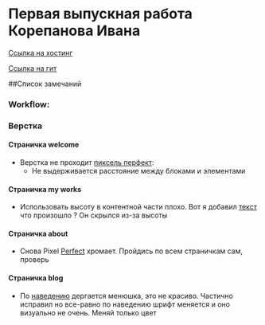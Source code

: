 # Первая выпускная работа Корепанова Ивана
[Ссылка на хостинг](http://ivankorepanov.ru/)
 
[Ссылка на гит](https://github.com/Xenotek/xenotek.github.io)

##Список замечаний
 
### Workflow:
 
### Верстка
#### Страничка welcome
* Верстка не проходит [пиксель перфект](https://yadi.sk/i/mcQux1qRwAsap):
  * Не выдерживается расстояние между блоками и элементами      

#### Страничка my works
* Использовать высоту в контентной части плохо. Вот я добавил [текст](https://yadi.sk/i/fyu5m-qAwPxhF) что произошло ?
  Он скрылся из-за высоты

#### Страничка about
* Снова Pixel [Perfect](https://yadi.sk/i/LbXQT43kwAu26) хромает. Пройдись по всем страничкам сам, проверь

#### Страничка blog
* По [наведению](https://yadi.sk/i/TB705MMpwAuQ4) дергается менюшка, это не красиво. Частично исправил но все-равно
  по наведению шрифт меняется и оно визуально не очень. Меняй только цвет

